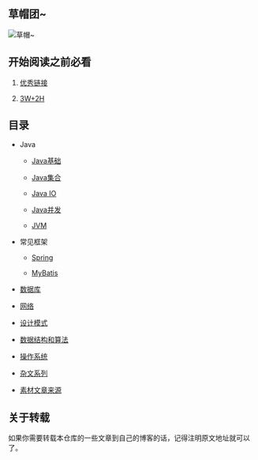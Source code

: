 ## 草帽团~

![草帽~](https://github.com/DemoTransfer/Java-Guide/blob/master/docs/Monkey%20D%20Luffy/%E8%8D%89%E5%B8%BD~.jpg)


## 开始阅读之前必看

1. <a href="https://github.com/DemoTransfer/JavaGuide/blob/master/contents/Good-Link.md">优秀链接</a>

2. <a href="https://github.com/DemoTransfer/JavaGuide/blob/master/java/interview/%E5%86%99%E5%9C%A8%E5%89%8D%E9%9D%A2.md">3W+2H</a>

## 目录

* Java

    * <a href="https://github.com/DemoTransfer/JavaGuide/blob/master/contents/Java-basic.md">Java基础</a>
    
    * <a href="https://github.com/DemoTransfer/JavaGuide/blob/master/contents/Java-collections.md">Java集合</a>
    
    * <a href="https://github.com/DemoTransfer/JavaGuide/blob/master/contents/Java-IO.md">Java IO</a>
    
    * <a href="https://github.com/DemoTransfer/JavaGuide/blob/master/contents/Java-concurrent.md">Java并发</a>
    
    * <a href="https://github.com/DemoTransfer/JavaGuide/blob/master/contents/JVM.md">JVM</a>

* 常见框架

    * <a href="https://github.com/DemoTransfer/JavaGuide/blob/master/contents/Spring.md">Spring</a>
    
    * <a href="https://github.com/DemoTransfer/JavaGuide/blob/master/contents/Spring.md">MyBatis</a>

* <a href="https://github.com/DemoTransfer/JavaGuide/blob/master/contents/Database.md">数据库</a>

* <a href="https://github.com/DemoTransfer/JavaGuide/new/master/contents">网络</a>

* <a href="https://github.com/DemoTransfer/JavaGuide/blob/master/contents/desgin-pattern.md">设计模式</a>

* <a href="https://github.com/DemoTransfer/LearningRecord/tree/master/sort">数据结构和算法</a>

* <a href="https://github.com/DemoTransfer/LearningRecord/tree/master/linux/%E9%97%AE%E9%A2%98%E6%8E%92%E6%9F%A5%E8%B5%B7%E6%89%8B%E5%BC%8F%E5%91%BD%E4%BB%A4">操作系统</a>

* <a href="https://github.com/DemoTransfer/LearningRecord/blob/master/docs/outside-reading/%E7%9E%8E%E7%9C%8B%E7%B3%BB%E5%88%97.md">杂文系列</a>

* <a href="https://github.com/DemoTransfer/JavaGuide/new/master/contents">素材文章来源</a>

## 关于转载

如果你需要转载本仓库的一些文章到自己的博客的话，记得注明原文地址就可以了。




